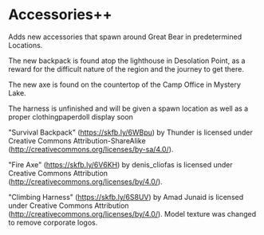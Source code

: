 # Accessories++
Adds new accessories that spawn around Great Bear in predetermined Locations.

The new backpack is found atop the lighthouse in Desolation Point, as a reward for the difficult nature of the region and the journey to get there.

The new axe is found on the countertop of the Camp Office in Mystery Lake.

The harness is unfinished and will be given a spawn location as well as a proper clothingpaperdoll display soon

"Survival Backpack" (https://skfb.ly/6WBpu) by Thunder is licensed under Creative Commons Attribution-ShareAlike (http://creativecommons.org/licenses/by-sa/4.0/).

"Fire Axe" (https://skfb.ly/6V6KH) by denis_cliofas is licensed under Creative Commons Attribution (http://creativecommons.org/licenses/by/4.0/).

"Climbing Harness" (https://skfb.ly/6S8UV) by Amad Junaid is licensed under Creative Commons Attribution (http://creativecommons.org/licenses/by/4.0/). Model texture was changed to remove corporate logos.

